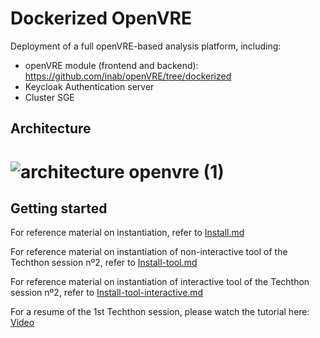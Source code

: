 # Dockerized OpenVRE

Deployment of a full openVRE-based analysis platform, including:

- openVRE module (frontend and backend): https://github.com/inab/openVRE/tree/dockerized
- Keycloak Authentication server
- Cluster SGE 

## Architecture

![architecture openvre (1)](https://user-images.githubusercontent.com/57795749/201643520-3e7b6cdf-b6c4-4985-9385-9a7b738174eb.png)
=======

## Getting started
For reference material on instantiation, refer to [Install.md](https://github.com/inab/openVRE-core-dev/blob/techton2025/Install.md)

For reference material on instantiation of non-interactive tool of the Techthon session nº2, refer to [Install-tool.md](https://github.com/inab/openVRE-core-dev/blob/techton2025/Install-tool.md)

For reference material on instantiation of interactive tool of the Techthon session nº2, refer to [Install-tool-interactive.md](https://github.com/inab/openVRE-core-dev/blob/techton2025/Install-tool-interactive.md)

For a resume of the 1st Techthon session, please watch the tutorial here: [Video](https://github.com/inab/openVRE-core-dev/blob/techton2025/techthon_examples/openVRE_techthon_1session.mp4)
